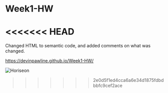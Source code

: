 # Week1-HW
<<<<<<< HEAD
=======

Changed HTML to semantic code, and added comments on what was changed.

https://devinpawline.github.io/Week1-HW/

![Horiseon](https://user-images.githubusercontent.com/79121046/116718775-54f6ea80-a9a8-11eb-9ed6-7a945f8a8248.png)
>>>>>>> 2e0d5f1ed4cca6a6e34d1875fdbdbbfc9cef2ace
